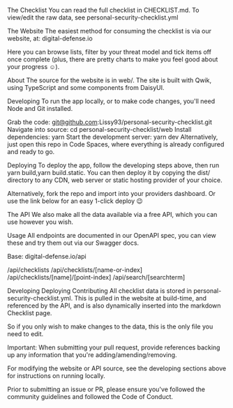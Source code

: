 The Checklist
You can read the full checklist in CHECKLIST.md.
To view/edit the raw data, see personal-security-checklist.yml

The Website
The easiest method for consuming the checklist is via our website, at: digital-defense.io

Here you can browse lists, filter by your threat model and tick items off once complete (plus, there are pretty charts to make you feel good about your progress ☺️).



About
The source for the website is in web/.
The site is built with Qwik, using TypeScript and some components from DaisyUI.

Developing
To run the app locally, or to make code changes, you'll need Node and Git installed.

Grab the code: git@github.com:Lissy93/personal-security-checklist.git
Navigate into source: cd personal-security-checklist/web
Install dependencies: yarn
Start the development server: yarn dev
Alternatively, just open this repo in Code Spaces, where everything is already configured and ready to go.

Deploying
To deploy the app, follow the developing steps above, then run yarn build,yarn build.static. You can then deploy it by copying the dist/ directory to any CDN, web server or static hosting provider of your choice.

Alternatively, fork the repo and import into your providers dashboard. Or use the link below for an easy 1-click deploy 😉

The API
We also make all the data available via a free API, which you can use however you wish.

Usage
All endpoints are documented in our OpenAPI spec, you can view these and try them out via our Swagger docs.

Base: digital-defense.io/api

/api/checklists /api/checklists/[name-or-index] /api/checklists/[name]/[point-index] /api/search/[searchterm]

Developing
Deploying
Contributing
All checklist data is stored in personal-security-checklist.yml. This is pulled in the website at build-time, and referenced by the API, and is also dynamically inserted into the markdown Checklist page.

So if you only wish to make changes to the data, this is the only file you need to edit.

Important: When submitting your pull request, provide references backing up any information that you're adding/amending/removing.

For modifying the website or API source, see the developing sections above for instructions on running locally.

Prior to submitting an issue or PR, please ensure you've followed the community guidelines and followed the Code of Conduct.


